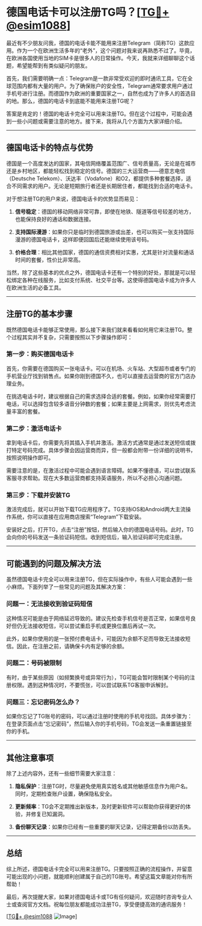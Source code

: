 # 德国电话卡可以注册TG吗？[[TG💪+ @esim1088](https://t.me/s/esim1088)]

最近有不少朋友问我，德国的电话卡能不能用来注册Telegram（简称TG）这款应用。作为一个在欧洲生活多年的“老外”，这个问题对我来说再熟悉不过了。毕竟，在欧洲各国使用当地的SIM卡是很多人的日常操作。今天，我就来详细聊聊这个话题，希望能帮到有类似疑问的朋友。

首先，我们需要明确一点：Telegram是一款非常受欢迎的即时通讯工具，它在全球范围内都有大量的用户。为了确保账户的安全性，Telegram通常要求用户通过手机号进行注册。而德国作为欧洲的重要国家之一，自然也成为了许多人的首选目的地。那么，德国的电话卡到底能不能用来注册TG呢？

答案是肯定的！德国的电话卡完全可以用来注册TG。但在这个过程中，可能会遇到一些小问题或需要注意的地方。接下来，我将从几个方面为大家详细介绍。

---

## 德国电话卡的特点与优势

德国是一个高度发达的国家，其电信网络覆盖范围广、信号质量高，无论是在城市还是乡村地区，都能轻松找到稳定的信号。德国的三大运营商——德意志电信（Deutsche Telekom）、沃达丰（Vodafone）和O2，都提供多种套餐选择，适合不同需求的用户。无论是短期旅行者还是长期居住者，都能找到合适的电话卡。

对于想注册TG的用户来说，德国电话卡的优势显而易见：

1. **信号稳定**：德国的移动网络非常可靠，即使在地铁、隧道等信号较差的地方，也能保持良好的通话和数据连接。
   
2. **支持国际漫游**：如果你只是临时到德国旅游或出差，也可以购买一张支持国际漫游的德国电话卡，这样即便回国后还能继续使用该号码。

3. **价格合理**：相比其他国家，德国的通信资费相对实惠，尤其是针对流量和通话时间的套餐，性价比非常高。

当然，除了这些基本的优点之外，德国电话卡还有一个特别的好处，那就是可以轻松绑定各种在线服务，比如支付系统、社交平台等。这使得德国电话卡成为许多人在欧洲生活的必备工具。

---

## 注册TG的基本步骤

既然德国电话卡能够正常使用，那么接下来我们就来看看如何用它来注册TG。整个过程其实并不复杂，只需要按照以下步骤操作即可：

### 第一步：购买德国电话卡

首先，你需要在德国购买一张电话卡。可以在机场、火车站、大型超市或者专门的手机营业厅找到销售点。如果你刚到德国不久，也可以直接去运营商的官方门店办理业务。

在挑选电话卡时，建议根据自己的需求选择合适的套餐。例如，如果你经常需要打电话，可以选择包含较多语音分钟数的套餐；如果主要是上网需求，则优先考虑流量丰富的套餐。

### 第二步：激活电话卡

拿到电话卡后，你需要先将其插入手机并激活。激活方式通常是通过发送短信或拨打特定号码完成。具体步骤会因运营商而异，但一般都会附带一份详细的说明书，按照说明操作即可。

需要注意的是，在激活过程中可能会遇到语言障碍。如果不懂德语，可以尝试联系客服寻求帮助。现在大多数运营商都支持英语服务，所以不必担心沟通问题。

### 第三步：下载并安装TG

激活完成后，就可以开始下载TG应用程序了。TG支持iOS和Android两大主流操作系统，你可以直接在应用商店搜索“Telegram”下载安装。

安装好之后，打开TG，点击“注册”按钮，然后输入你的德国电话号码。此时，TG会向你的号码发送一条验证码短信。收到短信后，输入验证码即可完成注册。

---

## 可能遇到的问题及解决方法

虽然德国电话卡完全可以用来注册TG，但在实际操作中，有些人可能会遇到一些小麻烦。下面列举了一些常见的问题及其解决方案：

### 问题一：无法接收到验证码短信

这种情况可能是由于网络延迟导致的。建议先检查手机信号是否正常，如果信号良好但仍无法接收短信，可以尝试重启手机或更换位置后再试一次。

此外，如果你使用的是一张预付费电话卡，可能因为余额不足而导致无法接收短信。因此，在注册之前，请确保卡内有足够的余额。

### 问题二：号码被限制

有时，由于某些原因（如频繁换号或异常行为），TG可能会暂时限制某个号码的注册权限。遇到这种情况时，不要慌张，可以尝试联系TG客服申诉解封。

### 问题三：忘记密码怎么办？

如果你忘记了TG账号的密码，可以通过注册时使用的手机号找回。具体步骤为：在登录页面点击“忘记密码”，然后输入你的手机号码，TG会发送一条重置链接至你的手机。

---

## 其他注意事项

除了上述内容外，还有一些细节需要大家注意：

1. **隐私保护**：注册TG时，尽量避免使用真实姓名或其他敏感信息作为用户名。同时，定期检查账户设置，确保隐私安全。

2. **更新频率**：TG会不定期推出新版本，及时更新软件可以帮助你获得更好的体验，并修复已知漏洞。

3. **备份聊天记录**：如果你已经有一些重要的聊天记录，记得定期备份以防丢失。

---

## 总结

综上所述，德国电话卡完全可以用来注册TG。只要按照正确的流程操作，并留意可能出现的小问题，就能顺利创建属于自己的TG账号。希望这篇文章能对你有所帮助！

最后，再次提醒大家，如果对德国电话卡或TG有任何疑问，欢迎随时咨询专业人士或查阅官方文档。祝每位朋友都能成功注册TG，享受便捷高效的通讯服务！

[[TG💪+ @esim1088](https://t.me/s/esim1088) ![Image](https://i.postimg.cc/4NQfJmqS/Snipaste-2025-05-13-00-14-12.png)]